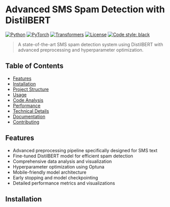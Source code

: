 ﻿#  Advanced SMS Spam Detection with DistilBERT

[![Python](https://img.shields.io/badge/Python-3.7%2B-blue.svg)](https://www.python.org/downloads/)
[![PyTorch](https://img.shields.io/badge/PyTorch-2.0%2B-red.svg)](https://pytorch.org/)
[![Transformers](https://img.shields.io/badge/Transformers-4.0%2B-yellow.svg)](https://huggingface.co/transformers/)
[![License](https://img.shields.io/badge/License-MIT-green.svg)](LICENSE)
[![Code style: black](https://img.shields.io/badge/code%20style-black-000000.svg)](https://github.com/psf/black)

>  A state-of-the-art SMS spam detection system using DistilBERT with advanced preprocessing and hyperparameter optimization.
##  Table of Contents
- [ Features](#-features)
- [ Installation](#-installation)
- [ Project Structure](#-project-structure)
- [ Usage](#-usage)
- [ Code Analysis](#-code-analysis)
- [ Performance](#-performance)
- [ Technical Details](#%EF%B8%8F-technical-details)
- [ Documentation](#-documentation)
- [ Contributing](#-contributing)

##  Features

-  Advanced preprocessing pipeline specifically designed for SMS text
-  Fine-tuned DistilBERT model for efficient spam detection
-  Comprehensive data analysis and visualization
-  Hyperparameter optimization using Optuna
-  Mobile-friendly model architecture
-  Early stopping and model checkpointing
-  Detailed performance metrics and visualizations

##  Installation
